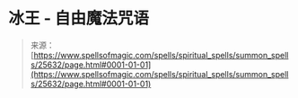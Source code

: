 <!--yml

category: 未分类

date: 2024-06-12 19:12:37

-->

# 冰王 - 自由魔法咒语

> 来源：[https://www.spellsofmagic.com/spells/spiritual_spells/summon_spells/25632/page.html#0001-01-01](https://www.spellsofmagic.com/spells/spiritual_spells/summon_spells/25632/page.html#0001-01-01)
